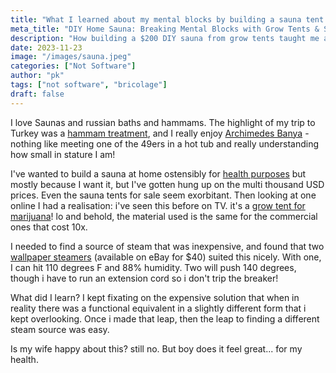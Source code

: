 ```yaml
---
title: "What I learned about my mental blocks by building a sauna tent at home with unusual materials"
meta_title: "DIY Home Sauna: Breaking Mental Blocks with Grow Tents & Steamers"
description: "How building a $200 DIY sauna from grow tents taught me about overcoming fixation on expensive solutions"
date: 2023-11-23
image: "/images/sauna.jpeg"
categories: ["Not Software"]
author: "pk"
tags: ["not software", "bricolage"]
draft: false
---
```


I love Saunas and russian baths and hammams. The highlight of my trip to Turkey was a [hammam treatment](https://en.wikipedia.org/wiki/Hammam), and I 
really enjoy [Archimedes Banya](https://banyasf.com/) - nothing like meeting one of the 49ers in a hot tub and really understanding how
small in stature I am!

I've wanted to build a sauna at home ostensibly for [health purposes](https://www.mayoclinicproceedings.org/article/s0025-6196(18)30275-1/fulltext) but mostly because I want it, but I've gotten
hung up on the multi thousand USD prices. Even the sauna tents for sale seem exorbitant. Then looking at one online 
I had a realisation: i've seen this before on TV. it's a [grow tent for marijuana](https://www.google.com/search?q=grow+tent+for+marijuana)! lo and behold, the material used
is the same for the commercial ones that cost 10x.

I needed to find a source of steam that was inexpensive, and found that two [wallpaper steamers](https://en.wikipedia.org/wiki/Wallpaper_steamer) (available on eBay for $40)
suited this nicely. With one, I can hit 110 degrees F and 88% humidity. Two will push 140 degrees, though i have to run
an extension cord so i don't trip the breaker!

What did I learn? I kept fixating on the expensive solution that when in reality there was a functional equivalent in a slightly different form that i kept overlooking. Once i made that leap, then the leap to finding a different steam source was easy. 

Is my wife happy about this? still no. But boy does it feel great... for my health.
